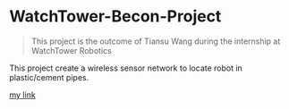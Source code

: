 # WatchTower-Becon-Project
> This project is the outcome of Tiansu Wang during the internship at WatchTower Robotics

This project create a wireless sensor network to locate robot in plastic/cement pipes.

[my link](/deplyment.pdf)

